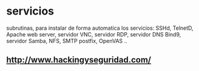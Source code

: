 # servicios

subrutinas, para instalar de forma automatica los servicios: SSHd, TelnetD, Apache web server, servidor VNC,  servidor RDP, servidor DNS Bind9, servidor Samba, NFS, SMTP postfix, OpenVAS ..


## http://www.hackingyseguridad.com/

